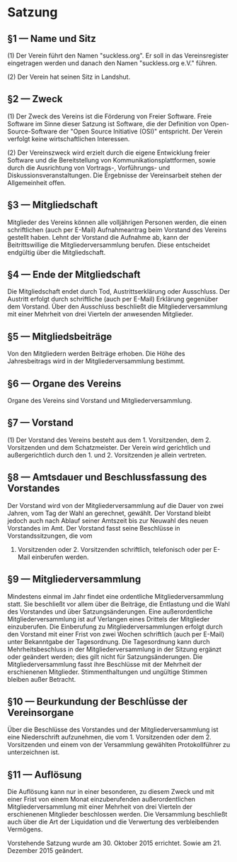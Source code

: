 Satzung
=======

§1 — Name und Sitz
------------------
(1) Der Verein führt den Namen "suckless.org". Er soll in das Vereinsregister
eingetragen werden und danach den Namen "suckless.org e.V." führen.

(2) Der Verein hat seinen Sitz in Landshut.

§2 — Zweck
-----------
(1) Der Zweck des Vereins ist die Förderung von Freier Software. Freie Software im
Sinne dieser Satzung ist Software, die der Definition von Open-Source-Software
der "Open Source Initiative (OSI)" entspricht. Der Verein verfolgt keine
wirtschaftlichen Interessen.

(2) Der Vereinszweck wird erzielt durch die eigene Entwicklung freier Software
und die Bereitstellung von Kommunikationsplattformen, sowie durch die
Ausrichtung von Vortrags-, Vorführungs- und Diskussionsveranstaltungen. Die
Ergebnisse der Vereinsarbeit stehen der Allgemeinheit offen.

§3 — Mitgliedschaft
-------------------
Mitglieder des Vereins können alle volljährigen Personen werden, die einen
schriftlichen (auch per E-Mail) Aufnahmeantrag beim Vorstand des Vereins
gestellt haben. Lehnt der Vorstand die Aufnahme ab, kann der Beitrittswillige
die Mitgliederversammlung berufen. Diese entscheidet endgültig über die
Mitgliedschaft.

§4 — Ende der Mitgliedschaft
----------------------------
Die Mitgliedschaft endet durch Tod, Austrittserklärung oder Ausschluss. Der
Austritt erfolgt durch schriftliche (auch per E-Mail) Erklärung gegenüber dem
Vorstand. Über den Ausschluss beschließt die Mitgliederversammlung mit einer
Mehrheit von drei Vierteln der anwesenden Mitglieder.

§5 — Mitgliedsbeiträge
----------------------
Von den Mitgliedern werden Beiträge erhoben. Die Höhe des Jahresbeitrags wird
in der Mitgliederversammlung bestimmt.

§6 — Organe des Vereins
-----------------------
Organe des Vereins sind Vorstand und Mitgliederversammlung. 

§7 — Vorstand
-------------
(1) Der Vorstand des Vereins besteht aus dem 1. Vorsitzenden, dem 2. Vorsitzenden
und dem Schatzmeister. Der Verein wird gerichtlich und außergerichtlich durch
den 1. und 2.  Vorsitzenden je allein vertreten.

§8 — Amtsdauer und Beschlussfassung des Vorstandes
--------------------------------------------------
Der Vorstand wird von der Mitgliederversammlung auf die Dauer von zwei Jahren,
vom Tag der Wahl an gerechnet, gewählt. Der Vorstand bleibt jedoch auch
nach Ablauf seiner Amtszeit bis zur Neuwahl des neuen Vorstandes im Amt.
Der Vorstand fasst seine Beschlüsse in Vorstandssitzungen, die vom
1. Vorsitzenden oder 2. Vorsitzenden schriftlich, telefonisch oder per E-Mail
einberufen werden.

§9 — Mitgliederversammlung
--------------------------
Mindestens einmal im Jahr findet eine ordentliche Mitgliederversammlung statt.
Sie beschließt vor allem über die Beiträge, die Entlastung und die Wahl des
Vorstandes und über Satzungsänderungen. Eine außerordentliche
Mitgliederversammlung ist auf Verlangen eines Drittels der Mitglieder
einzuberufen. Die Einberufung zu Mitgliederversammlungen erfolgt durch den
Vorstand mit einer Frist von zwei Wochen schriftlich (auch per E-Mail) unter
Bekanntgabe der Tagesordnung. Die Tagesordnung kann durch Mehrheitsbeschluss in
der Mitgliederversammlung in der Sitzung ergänzt oder geändert werden; dies
gilt nicht für Satzungsänderungen. Die Mitgliederversammlung fasst ihre
Beschlüsse mit der Mehrheit der erschienenen Mitglieder. Stimmenthaltungen und
ungültige Stimmen bleiben außer Betracht.

§10 — Beurkundung der Beschlüsse der Vereinsorgane
--------------------------------------------------
Über die Beschlüsse des Vorstandes und der Mitgliederversammlung ist eine
Niederschrift aufzunehmen, die vom 1. Vorsitzenden oder dem 2. Vorsitzenden und
einem von der Versammlung gewählten Protokollführer zu unterzeichnen ist.

§11 — Auflösung
---------------
Die Auflösung kann nur in einer besonderen, zu diesem Zweck und mit einer Frist
von einem Monat einzuberufenden außerordentlichen Mitgliederversammlung mit
einer Mehrheit von drei Vierteln der erschienenen Mitglieder beschlossen
werden.  Die Versammlung beschließt auch über die Art der Liquidation und die
Verwertung des verbleibenden Vermögens.

Vorstehende Satzung wurde am 30. Oktober 2015 errichtet.
Sowie am 21. Dezember 2015 geändert.
